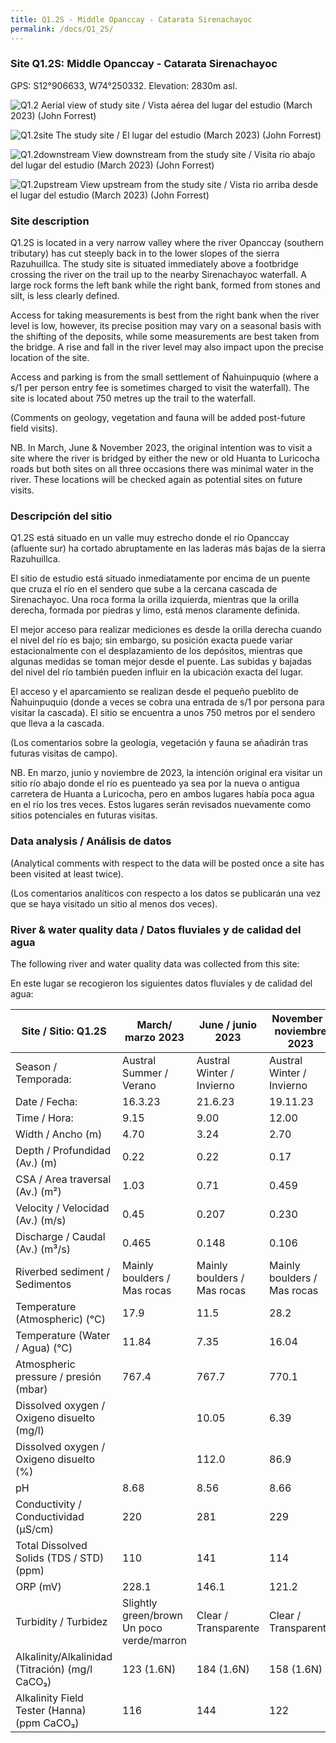 ```yaml
---
title: Q1.2S - Middle Opanccay - Catarata Sirenachayoc
permalink: /docs/Q1_2S/
---
```



### Site Q1.2S: Middle Opanccay - Catarata Sirenachayoc

GPS: S12°906633, W74°250332. 
Elevation: 2830m asl.


![Q1.2](/assets/sites/Q1.2.jpg)
Aerial view of study site / Vista aérea del lugar del estudio (March 2023) (John Forrest)


![Q1.2site](/assets/sites/Q1.2site.jpg)
The study site / El lugar del estudio (March 2023) (John Forrest)


![Q1.2downstream](/assets/sites/Q1.2downstream.jpg)
View downstream from the study site / Visita rio abajo del lugar del estudio (March 2023) (John Forrest)


![Q1.2upstream](/assets/sites/Q1.2upstream.jpg)
View upstream from the study site / Vista rio arriba desde el lugar del estudio (March 2023) (John Forrest)


### Site description

Q1.2S is located in a very narrow valley where the river Opanccay (southern tributary) has cut steeply back in to the lower slopes of the sierra Razuhuillca. The study site is situated immediately above a footbridge crossing the river on the trail up to the nearby Sirenachayoc waterfall. A large rock forms the left bank while the right bank, formed from stones and silt, is less clearly defined.

Access for taking measurements is best from the right bank when the river level is low, however, its  precise position may vary on a seasonal basis with the shifting of the deposits, while some measurements are best taken from the bridge. A rise and fall in the river level may also impact upon the precise location of the site.

Access and parking is from the small settlement of Ñahuinpuquio (where a s/1 per person entry fee is sometimes charged to visit the waterfall). The site is located about 750 metres up the trail to the waterfall.

(Comments on geology, vegetation and fauna will be added post-future field visits).

NB. In March, June & November 2023, the original intention was to visit a site where the river is bridged by either the new or old Huanta to Luricocha roads but both sites on all three occasions there was minimal water in the river. These locations will be checked again as potential sites on future visits.


### Descripción del sitio

Q1.2S está situado en un valle muy estrecho donde el río Opanccay (afluente sur) ha cortado abruptamente en las laderas más bajas de la sierra Razuhuillca. 

El sitio de estudio está situado inmediatamente por encima de un puente que cruza el río en el sendero que sube a la cercana cascada de Sirenachayoc. Una roca forma la orilla izquierda, mientras que la orilla derecha, formada por piedras y limo, está menos claramente definida.

El mejor acceso para realizar mediciones es desde la orilla derecha cuando el nivel del río es bajo; sin embargo, su posición exacta puede variar estacionalmente con el desplazamiento de los depósitos, mientras que algunas medidas se toman mejor desde el puente. Las subidas y bajadas del nivel del río también pueden influir en la ubicación exacta del lugar.

El acceso y el aparcamiento se realizan desde el pequeño pueblito de Ñahuinpuquio (donde a veces se cobra una entrada de s/1 por persona para visitar la cascada). El sitio se encuentra a unos 750 metros por el sendero que lleva a la cascada.

(Los comentarios sobre la geología, vegetación y fauna se añadirán tras futuras visitas de campo).

NB. En marzo, junio y noviembre de 2023, la intención original era visitar un sitio río abajo donde el río es puenteado ya sea por la nueva o antigua carretera de Huanta a Luricocha, pero en ambos lugares había poca agua en el río los tres veces. Estos lugares serán revisados nuevamente como sitios potenciales en futuras visitas.


### Data analysis / Análisis de datos

(Analytical comments with respect to the data will be posted once a site has been visited at least twice).

(Los comentarios analíticos con respecto a los datos se publicarán una vez que se haya visitado un sitio al menos dos veces).


### River & water quality data / Datos fluviales y de calidad del agua

The following river and water quality data was collected from this site:

En este lugar se recogieron los siguientes datos fluviales y de calidad del agua:

|     Site / Sitio: Q1.2S                                  |     March/ marzo 2023                               |     June / junio 2023              |     November / noviembre 2023      |
|----------------------------------------------------------|-----------------------------------------------------|------------------------------------|------------------------------------|
|     Season / Temporada:                                  |     Austral Summer / Verano                         |     Austral Winter / Invierno      |     Austral Winter / Invierno      |
|     Date / Fecha:                                        |     16.3.23                                         |     21.6.23                        |     19.11.23                       |
|     Time / Hora:                                         |     9.15                                            |     9.00                           |     12.00                          |
|     Width / Ancho (m)                                    |     4.70                                            |     3.24                           |     2.70                           |
|     Depth / Profundidad (Av.) (m)                        |     0.22                                            |     0.22                           |     0.17                           |
|     CSA / Area traversal (Av.) (m²)                      |     1.03                                            |     0.71                           |     0.459                          |
|     Velocity / Velocidad    (Av.) (m/s)                  |     0.45                                            |     0.207                          |     0.230                          |
|     Discharge / Caudal (Av.) (m³/s)                      |     0.465                                           |     0.148                          |     0.106                          |
|     Riverbed sediment / Sedimentos                       |     Mainly boulders / Mas  rocas                    |     Mainly boulders / Mas rocas    |     Mainly boulders / Mas rocas    |
|     Temperature (Atmospheric) (°C)                       |     17.9                                            |     11.5                           |     28.2                           |
|     Temperature (Water / Agua) (°C)                      |     11.84                                           |     7.35                           |     16.04                          |
|     Atmospheric pressure / presión (mbar)                |     767.4                                           |     767.7                          |     770.1                          |
|     Dissolved oxygen /   Oxigeno disuelto (mg/l)         |                                                     |     10.05                          |     6.39                           |
|     Dissolved oxygen / Oxigeno disuelto (%)              |                                                     |     112.0                          |     86.9                           |
|     pH                                                   |     8.68                                            |     8.56                           |     8.66                           |
|     Conductivity / Conductividad (µS/cm)                 |     220                                             |     281                            |     229                            |
|     Total Dissolved Solids (TDS / STD)  (ppm)            |     110                                             |     141                            |     114                            |
|     ORP (mV)                                             |     228.1                                           |     146.1                          |     121.2                          |
|     Turbidity / Turbidez                                 |     Slightly green/brown Un poco   verde/marron     |     Clear / Transparente           |     Clear / Transparente           |
|     Alkalinity/Alkalinidad   (Titración) (mg/l CaCO₃)    |     123 (1.6N)                                      |     184 (1.6N)                     |     158 (1.6N)                     |
|     Alkalinity Field Tester (Hanna) (ppm CaCO₃)          |     116                                             |     144                            |     122                            |


